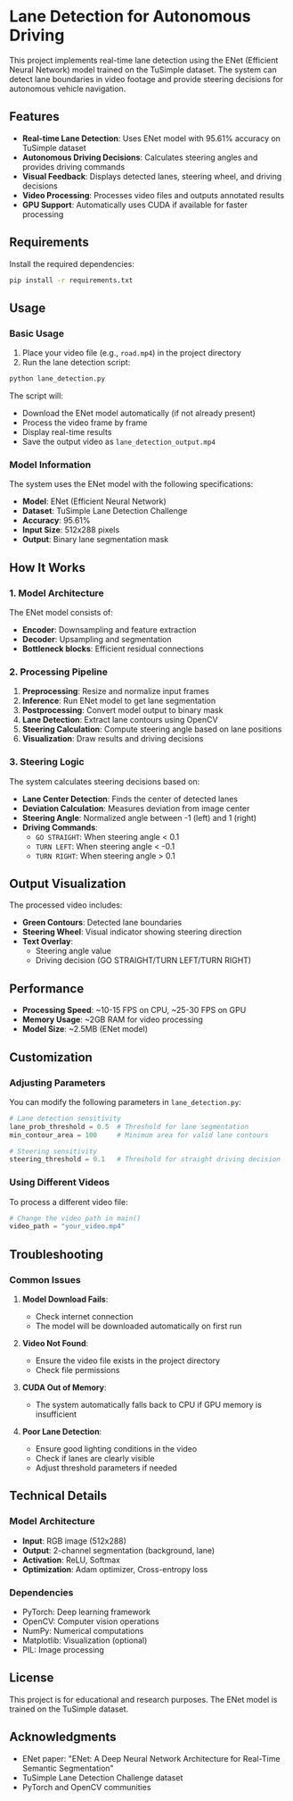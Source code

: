 # Lane Detection for Autonomous Driving

This project implements real-time lane detection using the ENet (Efficient Neural Network) model trained on the TuSimple dataset. The system can detect lane boundaries in video footage and provide steering decisions for autonomous vehicle navigation.

## Features

- **Real-time Lane Detection**: Uses ENet model with 95.61% accuracy on TuSimple dataset
- **Autonomous Driving Decisions**: Calculates steering angles and provides driving commands
- **Visual Feedback**: Displays detected lanes, steering wheel, and driving decisions
- **Video Processing**: Processes video files and outputs annotated results
- **GPU Support**: Automatically uses CUDA if available for faster processing

## Requirements

Install the required dependencies:

```bash
pip install -r requirements.txt
```

## Usage

### Basic Usage

1. Place your video file (e.g., `road.mp4`) in the project directory
2. Run the lane detection script:

```bash
python lane_detection.py
```

The script will:
- Download the ENet model automatically (if not already present)
- Process the video frame by frame
- Display real-time results
- Save the output video as `lane_detection_output.mp4`

### Model Information

The system uses the ENet model with the following specifications:
- **Model**: ENet (Efficient Neural Network)
- **Dataset**: TuSimple Lane Detection Challenge
- **Accuracy**: 95.61%
- **Input Size**: 512x288 pixels
- **Output**: Binary lane segmentation mask

## How It Works

### 1. Model Architecture
The ENet model consists of:
- **Encoder**: Downsampling and feature extraction
- **Decoder**: Upsampling and segmentation
- **Bottleneck blocks**: Efficient residual connections

### 2. Processing Pipeline
1. **Preprocessing**: Resize and normalize input frames
2. **Inference**: Run ENet model to get lane segmentation
3. **Postprocessing**: Convert model output to binary mask
4. **Lane Detection**: Extract lane contours using OpenCV
5. **Steering Calculation**: Compute steering angle based on lane positions
6. **Visualization**: Draw results and driving decisions

### 3. Steering Logic
The system calculates steering decisions based on:
- **Lane Center Detection**: Finds the center of detected lanes
- **Deviation Calculation**: Measures deviation from image center
- **Steering Angle**: Normalized angle between -1 (left) and 1 (right)
- **Driving Commands**: 
  - `GO STRAIGHT`: When steering angle < 0.1
  - `TURN LEFT`: When steering angle < -0.1
  - `TURN RIGHT`: When steering angle > 0.1

## Output Visualization

The processed video includes:
- **Green Contours**: Detected lane boundaries
- **Steering Wheel**: Visual indicator showing steering direction
- **Text Overlay**: 
  - Steering angle value
  - Driving decision (GO STRAIGHT/TURN LEFT/TURN RIGHT)

## Performance

- **Processing Speed**: ~10-15 FPS on CPU, ~25-30 FPS on GPU
- **Memory Usage**: ~2GB RAM for video processing
- **Model Size**: ~2.5MB (ENet model)

## Customization

### Adjusting Parameters

You can modify the following parameters in `lane_detection.py`:

```python
# Lane detection sensitivity
lane_prob_threshold = 0.5  # Threshold for lane segmentation
min_contour_area = 100     # Minimum area for valid lane contours

# Steering sensitivity
steering_threshold = 0.1   # Threshold for straight driving decision
```

### Using Different Videos

To process a different video file:

```python
# Change the video path in main()
video_path = "your_video.mp4"
```

## Troubleshooting

### Common Issues

1. **Model Download Fails**: 
   - Check internet connection
   - The model will be downloaded automatically on first run

2. **Video Not Found**:
   - Ensure the video file exists in the project directory
   - Check file permissions

3. **CUDA Out of Memory**:
   - The system automatically falls back to CPU if GPU memory is insufficient

4. **Poor Lane Detection**:
   - Ensure good lighting conditions in the video
   - Check if lanes are clearly visible
   - Adjust threshold parameters if needed

## Technical Details

### Model Architecture
- **Input**: RGB image (512x288)
- **Output**: 2-channel segmentation (background, lane)
- **Activation**: ReLU, Softmax
- **Optimization**: Adam optimizer, Cross-entropy loss

### Dependencies
- PyTorch: Deep learning framework
- OpenCV: Computer vision operations
- NumPy: Numerical computations
- Matplotlib: Visualization (optional)
- PIL: Image processing

## License

This project is for educational and research purposes. The ENet model is trained on the TuSimple dataset.

## Acknowledgments

- ENet paper: "ENet: A Deep Neural Network Architecture for Real-Time Semantic Segmentation"
- TuSimple Lane Detection Challenge dataset
- PyTorch and OpenCV communities 